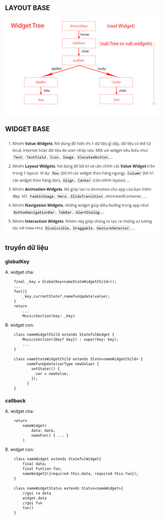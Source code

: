 ## LAYOUT BASE

![Widget tree](./images/readme/01.png)


## WIDGET BASE

![Widget base](./images/readme/02.png)


## truyền dữ liệu

### globalKey

A. widget cha:

```agsl
    final _key = GlobalKey<nameStateWidgetChild>();
    ...
    fun(){
        _key.currentState?.nameFunUpdate(value);
    }
    return 
        ...
        MusicsSection(key: _key)
```

B. widget con:

```agsl
    class nameWidgetChild extends StatefulWidget {
        MusicsSection({Key? key}) : super(key: key);
        ...
    }
    
    class nameStateWidgetChild extends State<nameWidgetChild> {
          nameFunUpdate(varType newValue) {
            setState(() {
              var = newValue;
            });
          }
    }
```

### callback

A. widget cha:

```agsl
    return
        nameWidget(
            data: data,
            nameFun() { ... }
        )
```

B. widget con:

```agsl
    class nameWidget extends StatefulWidget{
        final data;
        final Funtion fun;
        nameWidget2({required this.data, required this.fun});
    }
    
    class nameWidgetStatus extends Status<nameWidget>{
        //gọi ra data
        widget.data
        //gọi fun
        fun()
    }
```




